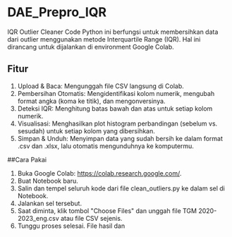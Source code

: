 # DAE_Prepro_IQR

IQR Outlier Cleaner
Code Python ini berfungsi untuk membersihkan data dari outlier menggunakan metode Interquartile Range (IQR). Hal ini dirancang untuk dijalankan di environment Google Colab.

## Fitur
1. Upload & Baca: Mengunggah file CSV langsung di Colab.
2. Pembersihan Otomatis: Mengidentifikasi kolom numerik, mengubah format angka (koma ke titik), dan mengonversinya.
3. Deteksi IQR: Menghitung batas bawah dan atas untuk setiap kolom numerik.
4. Visualisasi: Menghasilkan plot histogram perbandingan (sebelum vs. sesudah) untuk setiap kolom yang dibersihkan.
5. Simpan & Unduh: Menyimpan data yang sudah bersih ke dalam format .csv dan .xlsx, lalu otomatis mengunduhnya ke komputermu.

##Cara Pakai
1. Buka Google Colab: https://colab.research.google.com/.
2. Buat Notebook baru.
3. Salin dan tempel seluruh kode dari file clean_outliers.py ke dalam sel di Notebook.
4. Jalankan sel tersebut.
5. Saat diminta, klik tombol "Choose Files" dan unggah file TGM 2020-2023_eng.csv atau file CSV sejenis.
6. Tunggu proses selesai. File hasil dan
